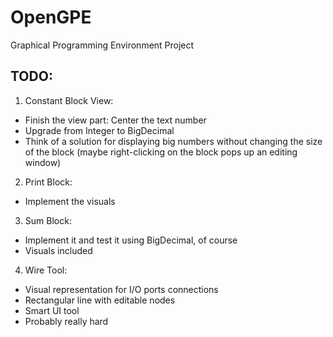 # OpenGPE
Graphical Programming Environment Project

## TODO:
1. Constant Block View:
* Finish the view part: Center the text number
* Upgrade from Integer to BigDecimal
* Think of a solution for displaying big numbers without changing the size of the block (maybe right-clicking on the block pops up an editing window)
2. Print Block:
* Implement the visuals
3. Sum Block:
* Implement it and test it using BigDecimal, of course
* Visuals included
4. Wire Tool:
* Visual representation for I/O ports connections
* Rectangular line with editable nodes
* Smart UI tool
* Probably really hard
